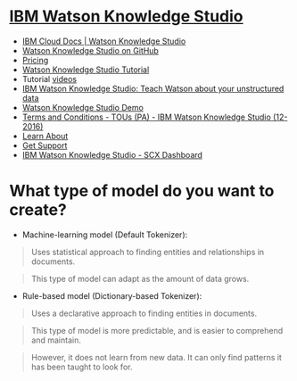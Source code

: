 # [IBM Watson Knowledge Studio](https://www.ibm.com/us-en/marketplace/supervised-machine-learning)
- [IBM Cloud Docs | Watson Knowledge Studio](https://console.bluemix.net/docs/services/knowledge-studio/index.html#wks_overview_full)
- [Watson Knowledge Studio on GitHub](https://github.com/search?utf8=%E2%9C%93&q=Watson+Knowledge+Studio&type=)
- [Pricing](https://www.ibm.com/us-en/marketplace/supervised-machine-learning/purchase#product-header-top)
- [Watson Knowledge Studio Tutorial](https://www.google.no/search?q=watson+knowledge+studio+tutorial&source=lnms&tbm=vid&sa=X&ved=0ahUKEwi0_8_3icPXAhWkA5oKHdf7Cp8Q_AUICygC&biw=1536&bih=710)
- Tutorial [videos ](https://www.youtube.com/watch?v=RxZrDVVvFus&index=2&list=PLZDyxLlNKRY8L2q26h_BT1ZBTW0Z6ic94)
- [IBM Watson Knowledge Studio: Teach Watson about your unstructured data](https://www.youtube.com/watch?v=caIdJjtvX1s&feature=youtu.be)
- [Watson Knowledge Studio Demo](https://www.youtube.com/watch?v=XBwpU97D5aE)
- [Terms and Conditions - TOUs (PA) - IBM Watson Knowledge Studio (12-2016)](https://www-03.ibm.com/software/sla/sladb.nsf/sla/tou-0037-03)
- [Learn About](https://www.ibm.com/us-en/marketplace/supervised-machine-learning/resources#product-header-top)
- [Get Support](https://u936899.ct.sendgrid.net/wf/click?upn=4ePDmkPngVQQ-2FuOJ-2F1PHWrDjf4Jbx2a04sGV99I7JBGnyjK3R12RLa0oJ39NeCs0ebSTweZaDHi09ocmmCFs13bxbY-2FhF5uULS4jgG2Fm0k-3D_K0eZYR5WqrwJEZ0oVSjXKcoaWjlDZCbtgqk1QLKxQZbmv-2FY7qgjaWKM3ebpcGO305UHFMQGlTB7ml6ifaGOLo39QdlOp3FFJcW3AHYpcxSMMS-2B-2Bd85LqmkKD8URJQw-2FTsSWCj6dzwzzgm36a-2FmqEhrL4wVY2F1puII6ZyPuSun3OsUWxrW8McJAibAGLWDazfpp8h97-2BUFYuHdfht60xRxwWxD6K5POk8AILd-2FHRIAE-3D)
- [IBM Watson Knowledge Studio - SCX Dashboard](https://gateway.watsonplatform.net/knowledge-studio/ui/dashboard/) 

# What type of model do you want to create?
- Machine-learning model (Default Tokenizer): 
> Uses statistical approach to finding entities and relationships in documents. 

> This type of model can adapt as the amount of data grows.

- Rule-based model (Dictionary-based Tokenizer): 
> Uses a declarative approach to finding entities in documents. 

> This type of model is more predictable, and is easier to comprehend and maintain. 

> However, it does not learn from new data. It can only find patterns it has been taught to look for.
